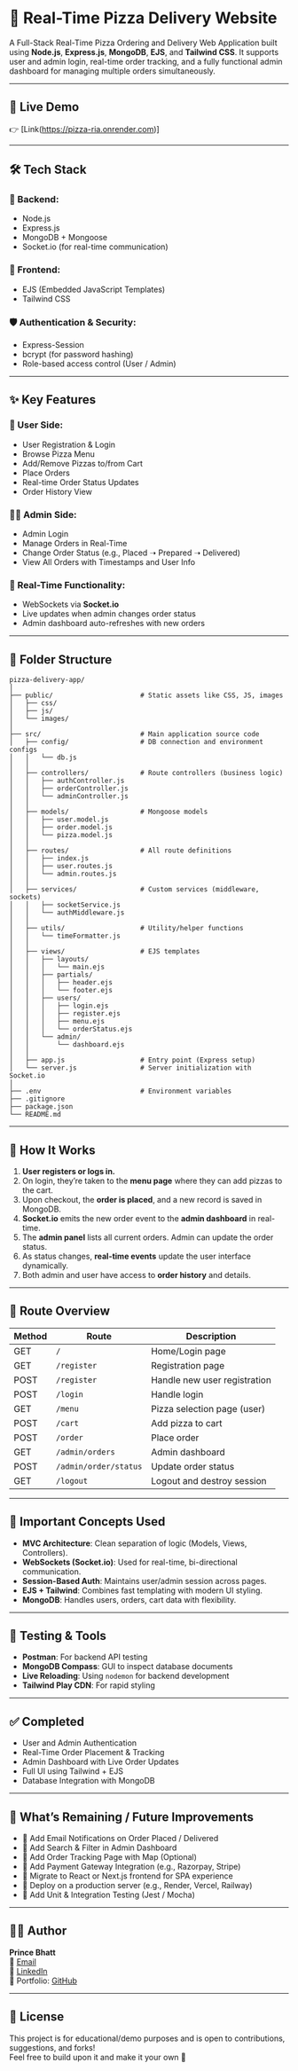 # 🍕 Real-Time Pizza Delivery Website

A Full-Stack Real-Time Pizza Ordering and Delivery Web Application built using **Node.js**, **Express.js**, **MongoDB**, **EJS**, and **Tailwind CSS**. It supports user and admin login, real-time order tracking, and a fully functional admin dashboard for managing multiple orders simultaneously.

---

## 📌 Live Demo

👉 [Link(https://pizza-ria.onrender.com)]

---

## 🛠️ Tech Stack

### 🔧 Backend:
- Node.js
- Express.js
- MongoDB + Mongoose
- Socket.io (for real-time communication)

### 🎨 Frontend:
- EJS (Embedded JavaScript Templates)
- Tailwind CSS

### 🛡️ Authentication & Security:
- Express-Session
- bcrypt (for password hashing)
- Role-based access control (User / Admin)

---

## ✨ Key Features

### 👤 User Side:
- User Registration & Login
- Browse Pizza Menu
- Add/Remove Pizzas to/from Cart
- Place Orders
- Real-time Order Status Updates
- Order History View

### 🧑‍💼 Admin Side:
- Admin Login
- Manage Orders in Real-Time
- Change Order Status (e.g., Placed ➝ Prepared ➝ Delivered)
- View All Orders with Timestamps and User Info

### 🔁 Real-Time Functionality:
- WebSockets via **Socket.io**
- Live updates when admin changes order status
- Admin dashboard auto-refreshes with new orders

---

## 📁 Folder Structure

```
pizza-delivery-app/
│
├── public/                      # Static assets like CSS, JS, images
│   ├── css/
│   ├── js/
│   └── images/
│
├── src/                         # Main application source code
│   ├── config/                  # DB connection and environment configs
│   │   └── db.js
│   │
│   ├── controllers/             # Route controllers (business logic)
│   │   ├── authController.js
│   │   ├── orderController.js
│   │   └── adminController.js
│   │
│   ├── models/                  # Mongoose models
│   │   ├── user.model.js
│   │   ├── order.model.js
│   │   └── pizza.model.js
│   │
│   ├── routes/                  # All route definitions
│   │   ├── index.js
│   │   ├── user.routes.js
│   │   └── admin.routes.js
│   │
│   ├── services/                # Custom services (middleware, sockets)
│   │   ├── socketService.js
│   │   └── authMiddleware.js
│   │
│   ├── utils/                   # Utility/helper functions
│   │   └── timeFormatter.js
│   │
│   ├── views/                   # EJS templates
│   │   ├── layouts/
│   │   │   └── main.ejs
│   │   ├── partials/
│   │   │   ├── header.ejs
│   │   │   └── footer.ejs
│   │   ├── users/
│   │   │   ├── login.ejs
│   │   │   ├── register.ejs
│   │   │   ├── menu.ejs
│   │   │   └── orderStatus.ejs
│   │   └── admin/
│   │       └── dashboard.ejs
│   │
│   ├── app.js                   # Entry point (Express setup)
│   └── server.js                # Server initialization with Socket.io
│
├── .env                         # Environment variables
├── .gitignore
├── package.json
└── README.md
```

---

## 🚦 How It Works

1. **User registers or logs in.**
2. On login, they’re taken to the **menu page** where they can add pizzas to the cart.
3. Upon checkout, the **order is placed**, and a new record is saved in MongoDB.
4. **Socket.io** emits the new order event to the **admin dashboard** in real-time.
5. The **admin panel** lists all current orders. Admin can update the order status.
6. As status changes, **real-time events** update the user interface dynamically.
7. Both admin and user have access to **order history** and details.

---

## 🔐 Route Overview

| Method | Route                   | Description                     |
|--------|-------------------------|---------------------------------|
| GET    | `/`                     | Home/Login page                 |
| GET    | `/register`             | Registration page               |
| POST   | `/register`             | Handle new user registration    |
| POST   | `/login`                | Handle login                    |
| GET    | `/menu`                 | Pizza selection page (user)     |
| POST   | `/cart`                 | Add pizza to cart               |
| POST   | `/order`                | Place order                     |
| GET    | `/admin/orders`         | Admin dashboard                 |
| POST   | `/admin/order/status`   | Update order status             |
| GET    | `/logout`               | Logout and destroy session      |

---

## 🧠 Important Concepts Used

- **MVC Architecture**: Clean separation of logic (Models, Views, Controllers).
- **WebSockets (Socket.io)**: Used for real-time, bi-directional communication.
- **Session-Based Auth**: Maintains user/admin session across pages.
- **EJS + Tailwind**: Combines fast templating with modern UI styling.
- **MongoDB**: Handles users, orders, cart data with flexibility.

---

## 🧪 Testing & Tools

- **Postman**: For backend API testing
- **MongoDB Compass**: GUI to inspect database documents
- **Live Reloading**: Using `nodemon` for backend development
- **Tailwind Play CDN**: For rapid styling

---

## ✅ Completed

- User and Admin Authentication
- Real-Time Order Placement & Tracking
- Admin Dashboard with Live Order Updates
- Full UI using Tailwind + EJS
- Database Integration with MongoDB

---

## 🔧 What’s Remaining / Future Improvements

- 🔲 Add Email Notifications on Order Placed / Delivered
- 🔲 Add Search & Filter in Admin Dashboard
- 🔲 Add Order Tracking Page with Map (Optional)
- 🔲 Add Payment Gateway Integration (e.g., Razorpay, Stripe)
- 🔲 Migrate to React or Next.js frontend for SPA experience
- 🔲 Deploy on a production server (e.g., Render, Vercel, Railway)
- 🔲 Add Unit & Integration Testing (Jest / Mocha)

---

## 🙋‍♂️ Author

**Prince Bhatt**  
📧 [Email](Mailto:princebhatt316@gmail.com)  
🔗 [LinkedIn](https://linkedin.com/in/your-profile)  
📁 Portfolio: [GitHub](https://github.com/princebhatt03)

---

## 📜 License

This project is for educational/demo purposes and is open to contributions, suggestions, and forks!  
Feel free to build upon it and make it your own 🚀
